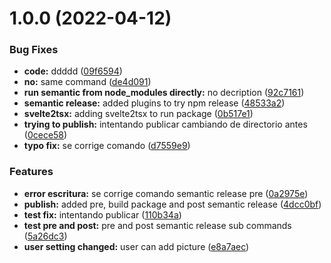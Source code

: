 # 1.0.0 (2022-04-12)


### Bug Fixes

* **code:** ddddd ([09f6594](https://github.com/zimbronapps/semantic-test/commit/09f6594192449fee12d76e214a7d5ee2205fe335))
* **no:** same command ([de4d091](https://github.com/zimbronapps/semantic-test/commit/de4d09148a0532aa09f53e358b3209a1cd154298))
* **run semantic from node_modules directly:** no decription ([92c7161](https://github.com/zimbronapps/semantic-test/commit/92c7161d52d0c331629da5f8ffa7d147ae558fa1))
* **semantic release:** added plugins to try npm release ([48533a2](https://github.com/zimbronapps/semantic-test/commit/48533a27072ab0724834a1b60c5ed01266f1cf9d))
* **svelte2tsx:** adding svelte2tsx to run package ([0b517e1](https://github.com/zimbronapps/semantic-test/commit/0b517e15051cde2f481ff1a86b9f563d0030c53a))
* **trying to publish:** intentando publicar cambiando de directorio antes ([0cece58](https://github.com/zimbronapps/semantic-test/commit/0cece584da8f6b418e605e279ffd6290fecc0324))
* **typo fix:** se corrige comando ([d7559e9](https://github.com/zimbronapps/semantic-test/commit/d7559e93cbc1e6e373743f9a24aa8e4dab597ffd))


### Features

* **error escritura:** se corrige comando semantic release pre ([0a2975e](https://github.com/zimbronapps/semantic-test/commit/0a2975ee4e8444f23b5582fafc2de248c4301d6e))
* **publish:** added pre, build package and post semantic release ([4dcc0bf](https://github.com/zimbronapps/semantic-test/commit/4dcc0bf7e448465ded430b163c4440b9500fc795))
* **test fix:** intentando publicar ([110b34a](https://github.com/zimbronapps/semantic-test/commit/110b34a32fe0e72e99fb0eec39b6c82688b49c37))
* **test pre and post:** pre and post semantic release sub commands ([5a26dc3](https://github.com/zimbronapps/semantic-test/commit/5a26dc3d7c667b55116314ebebe7f8b5bac0bac3))
* **user setting changed:** user can add picture ([e8a7aec](https://github.com/zimbronapps/semantic-test/commit/e8a7aec371153e8cfb0034aa37d45da24cef4b14))
